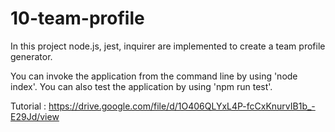 # 10-team-profile

In this project node.js, jest, inquirer are implemented to create a team profile generator.

You can invoke the application from the command line by using 'node index'.
You can also test the application by using 'npm run test'.

Tutorial : https://drive.google.com/file/d/1O406QLYxL4P-fcCxKnurvIB1b_-E29Jd/view

